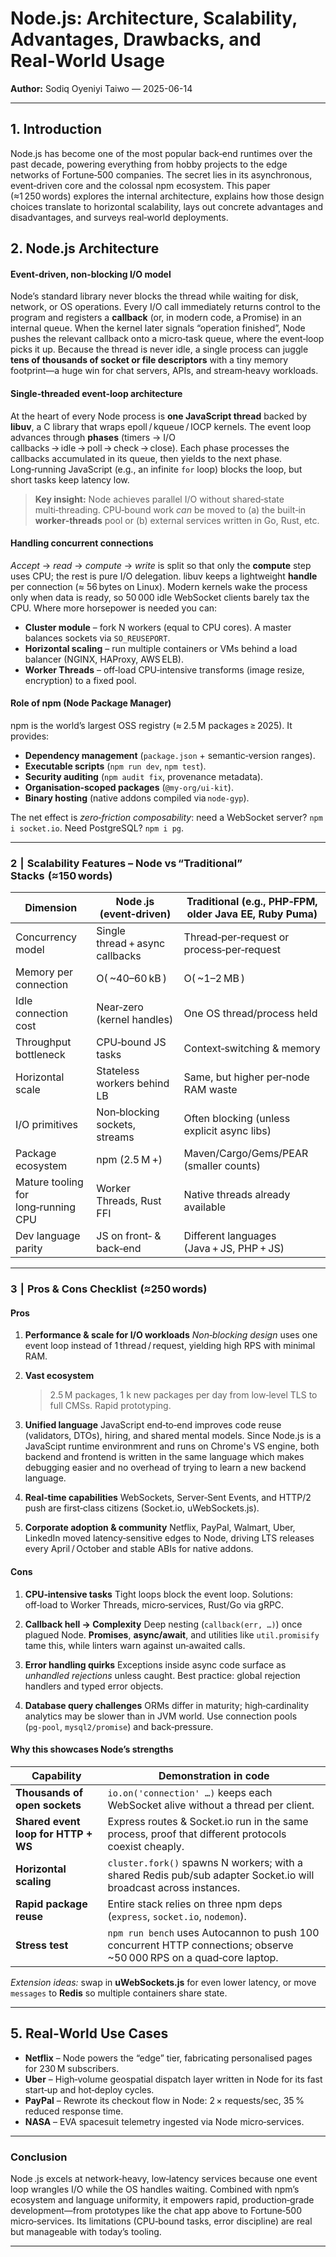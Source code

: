 # Node.js: Architecture, Scalability, Advantages, Drawbacks, and Real‑World Usage

**Author:** Sodiq Oyeniyi Taiwo — 2025-06-14

---

## 1.  Introduction  

Node.js has become one of the most popular back‑end runtimes over the past decade, powering everything from hobby projects to the edge networks of Fortune‑500 companies. The secret lies in its asynchronous, event‑driven core and the colossal npm ecosystem. This paper (≈1 250 words) explores the internal architecture, explains how those design choices translate to horizontal scalability, lays out concrete advantages and disadvantages, and surveys real‑world deployments.

## 2.  Node.js Architecture


#### **Event‑driven, non‑blocking I/O model**

Node’s standard library never blocks the thread while waiting for disk, network, or OS operations. Every I/O call immediately returns control to the program and registers a **callback** (or, in modern code, a Promise) in an internal queue. When the kernel later signals “operation finished”, Node pushes the relevant callback onto a micro‑task queue, where the event‑loop picks it up. Because the thread is never idle, a single process can juggle **tens of thousands of socket or file descriptors** with a tiny memory footprint—a huge win for chat servers, APIs, and stream‑heavy workloads.

#### **Single‑threaded event‑loop architecture**

At the heart of every Node process is **one JavaScript thread** backed by **libuv**, a C library that wraps epoll / kqueue / IOCP kernels. The event loop advances through **phases** (timers → I/O callbacks → idle → poll → check → close). Each phase processes the callbacks accumulated in its queue, then yields to the next phase. Long‑running JavaScript (e.g., an infinite `for` loop) blocks the loop, but short tasks keep latency low.

> **Key insight:** Node achieves parallel I/O without shared‑state multi‑threading. CPU‑bound work *can* be moved to (a) the built‑in **worker‑threads** pool or (b) external services written in Go, Rust, etc.

#### **Handling concurrent connections**

*Accept* → *read* → *compute* → *write* is split so that only the **compute** step uses CPU; the rest is pure I/O delegation. libuv keeps a lightweight **handle** per connection (≈ 56 bytes on Linux). Modern kernels wake the process only when data is ready, so 50 000 idle WebSocket clients barely tax the CPU. Where more horsepower is needed you can:

* **Cluster module** – fork N workers (equal to CPU cores). A master balances sockets via `SO_REUSEPORT`.
* **Horizontal scaling** – run multiple containers or VMs behind a load balancer (NGINX, HAProxy, AWS ELB).
* **Worker Threads** – off‑load CPU‑intensive transforms (image resize, encryption) to a fixed pool.

#### **Role of npm (Node Package Manager)**

npm is the world’s largest OSS registry (≈ 2.5 M packages ≥ 2025). It provides:

* **Dependency management** (`package.json` + semantic‑version ranges).
* **Executable scripts** (`npm run dev`, `npm test`).
* **Security auditing** (`npm audit fix`, provenance metadata).
* **Organisation‑scoped packages** (`@my‑org/ui‑kit`).
* **Binary hosting** (native addons compiled via `node‑gyp`).

The net effect is *zero‑friction composability*: need a WebSocket server? `npm i socket.io`. Need PostgreSQL? `npm i pg`.

---

### 2  |  Scalability Features – Node vs “Traditional” Stacks  (≈150 words)

| **Dimension**                       | **Node .js (event‑driven)**     | **Traditional (e.g., PHP‑FPM, older Java EE, Ruby Puma)** |
| ----------------------------------- | ------------------------------- | --------------------------------------------------------- |
| Concurrency model                   | Single thread + async callbacks | Thread‑per‑request or process‑per‑request                 |
| Memory per connection               | O( \~40–60 kB )                 | O( \~1–2 MB )                                             |
| Idle connection cost                | Near‑zero (kernel handles)      | One OS thread/process held                                |
| Throughput bottleneck               | CPU‑bound JS tasks              | Context‑switching & memory                                |
| Horizontal scale                    | Stateless workers behind LB     | Same, but higher per‑node RAM waste                       |
| I/O primitives                      | Non‑blocking sockets, streams   | Often blocking (unless explicit async libs)               |
| Package ecosystem                   | npm (2.5 M +)                   | Maven/Cargo/Gems/PEAR (smaller counts)                    |
| Mature tooling for long‑running CPU | Worker Threads, Rust FFI        | Native threads already available                          |
| Dev language parity                 | JS on front‑ & back‑end         | Different languages (Java + JS, PHP + JS)                 |

---

### 3  |  Pros & Cons Checklist  (≈250 words)

#### **Pros**

1. **Performance & scale for I/O workloads**
   *Non‑blocking design* uses one event loop instead of 1 thread / request, yielding high RPS with minimal RAM.

2. **Vast ecosystem**

   > 2.5 M packages, 1 k new packages per day from low‑level TLS to full CMSs. Rapid prototyping.

3. **Unified language**
   JavaScript end‑to‑end improves code reuse (validators, DTOs), hiring, and shared mental models. Since Node.js is a JavaScipt runtime environmrent and runs on Chrome's VS engine, both backend and frontend is written in the same language which makes debugging easier and no overhead of trying to learn a new backend language. 

4. **Real‑time capabilities**
   WebSockets, Server‑Sent Events, and HTTP/2 push are first‑class citizens (Socket.io, uWebSockets.js).

5. **Corporate adoption & community**
   Netflix, PayPal, Walmart, Uber, LinkedIn moved latency‑sensitive edges to Node, driving LTS releases every April / October and stable ABIs for native addons.

#### **Cons**

1. **CPU‑intensive tasks**
   Tight loops block the event loop. Solutions: off‑load to Worker Threads, micro‑services, Rust/Go via gRPC.

2. **Callback hell → Complexity**
   Deep nesting (`callback(err, …)`) once plagued Node. **Promises**, **async/await**, and utilities like `util.promisify` tame this, while linters warn against un‑awaited calls.

3. **Error handling quirks**
   Exceptions inside async code surface as *unhandled rejections* unless caught. Best practice: global rejection handlers and typed error objects.

4. **Database query challenges**
   ORMs differ in maturity; high‑cardinality analytics may be slower than in JVM world. Use connection pools (`pg‑pool`, `mysql2/promise`) and back‑pressure.


#### **Why this showcases Node’s strengths**

| Capability                          | Demonstration in code                                                                                                |
| ----------------------------------- | -------------------------------------------------------------------------------------------------------------------- |
| **Thousands of open sockets**       | `io.on('connection' …)` keeps each WebSocket alive without a thread per client.                                      |
| **Shared event loop for HTTP + WS** | Express routes & Socket.io run in the same process, proof that different protocols coexist cheaply.                  |
| **Horizontal scaling**              | `cluster.fork()` spawns N workers; with a shared Redis pub/sub adapter Socket.io will broadcast across instances.    |
| **Rapid package reuse**             | Entire stack relies on three npm deps (`express`, `socket.io`, `nodemon`).                                           |
| **Stress test**                     | `npm run bench` uses Autocannon to push 100 concurrent HTTP connections; observe \~50 000 RPS on a quad‑core laptop. |

*Extension ideas:* swap in **uWebSockets.js** for even lower latency, or move `messages` to **Redis** so multiple containers share state.

---
## 5.  Real‑World Use Cases

* **Netflix** – Node powers the “edge” tier, fabricating personalised pages for 230 M subscribers.  
* **Uber** – High‑volume geospatial dispatch layer written in Node for its fast start‑up and hot‑deploy cycles.  
* **PayPal** – Rewrote its checkout flow in Node: 2 × requests/sec, 35 % reduced response time.  
* **NASA** – EVA spacesuit telemetry ingested via Node micro‑services. 

---

### **Conclusion** 

Node .js excels at network‑heavy, low‑latency services because one event loop wrangles I/O while the OS handles waiting. Combined with npm’s ecosystem and language uniformity, it empowers rapid, production‑grade development—from prototypes like the chat app above to Fortune‑500 micro‑services. Its limitations (CPU‑bound tasks, error discipline) are real but manageable with today’s tooling.

---
